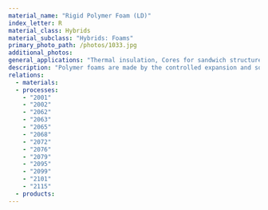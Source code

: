 ```yaml
---
material_name: "Rigid Polymer Foam (LD)"
index_letter: R
material_class: Hybrids
material_subclass: "Hybrids: Foams"
primary_photo_path: /photos/1033.jpg
additional_photos:
general_applications: "Thermal insulation, Cores for sandwich structures, Panels, Partitions, Refrigeration, Energy Absorption, Packaging, Buoyancy, Floatation."
description: "Polymer foams are made by the controlled expansion and solidification of a liquid or melt through a blowing agent; physical, chemical or mechanical blowing agents are possible. The resulting cellular material has a lower density, stiffness and strength than the parent material, by an amount that depends on its relative density - the volume-fraction of solid in the foam. Rigid foams are made from polystyrene, phenolic, polyethylene, polypropylene or derivatives of polymethylmethacrylate. They are light and stiff, and have mechanical properties the make them attractive for energy management and packaging, and for lightweight structural use. Open-cell foams can be used as filters, closed cell foams as flotation. Self-skinning foams, called 'structural' or 'syntactic', have a dense surface skin made by foaming in a cold mold. Rigid polymer foams are widely used as cores of sandwich panels."
relations:
  - materials:
  - processes:
    - "2001"
    - "2002"
    - "2062"
    - "2063"
    - "2065"
    - "2068"
    - "2072"
    - "2076"
    - "2079"
    - "2095"
    - "2099"
    - "2101"
    - "2115"
  - products:
---
```

